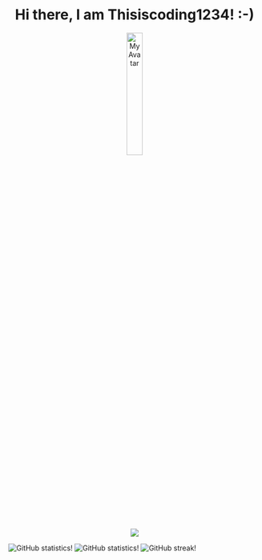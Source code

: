 <h1 align="center"> Hi there, I am Thisiscoding1234! :-) </h1>

<p align="center">
<img src="https://api.dicebear.com/8.x/shapes/svg?seed=thisiscoding1234&backgroundColor=f88c49,ffdfbf&backgroundType=gradientLinear&backgroundRotation=360,-360&shape1=ellipseFilled,polygonFilled,rectangleFilled,ellipse,line,polygon,rectangle&shape1Color=0a5b83,1c799f,f1f4dc,69d2e7,f88c49&shape2=ellipseFilled,line,polygonFilled,rectangleFilled,rectangle,polygon,ellipse&radius=50" alt="My Avatar" style="width:25%; height:25%;"/>

<br/>

<p align="center">
<img src="https://skillicons.dev/icons?i=astro,html,css,blender,bootstrap,cloudflare,discord,figma,git,github,gitlab,linux,mint,py,svg,vscode&theme=light&perline=4"/>
</p>

<picture>
  <source media="(prefers-color-scheme: dark)" srcset="https://github-readme-stats.vercel.app/api?username=thisiscoding1234&theme=solarized-dark&show_icons=true&show=reviews,discussions_started,discussions_answered,prs_merged,prs_merged_percentage">
  <source media="(prefers-color-scheme: light)" srcset="https://github-readme-stats.vercel.app/api?username=thisiscoding1234&theme=solarized-light&show_icons=true&show=reviews,discussions_started,discussions_answered,prs_merged,prs_merged_percentage">
  <img alt="GitHub statistics!" src="https://github-readme-stats.vercel.app/api?username=thisiscoding1234&theme=transparent&show_icons=true&show=reviews,discussions_started,discussions_answered,prs_merged,prs_merged_percentage">
</picture>

<picture>
  <source media="(prefers-color-scheme: dark)" srcset="https://github-readme-stats.vercel.app/api/top-langs/?username=thisiscoding1234&theme=solarized-dark&size_weight=0.5&count_weight=0.5&layout=donut">
  <source media="(prefers-color-scheme: light)" srcset="https://github-readme-stats.vercel.app/api/top-langs/?username=thisiscoding1234&theme=solarized-light&size_weight=0.5&count_weight=0.5&layout=donut">
  <img alt="GitHub statistics!" src="https://github-readme-stats.vercel.app/api/top-langs/?username=thisiscoding1234&theme=transparent&size_weight=0.5&count_weight=0.5&layout=donut">
</picture>

<picture>
  <source media="(prefers-color-scheme: dark)" srcset="https://github-readme-streak-stats.herokuapp.com?user=thisiscoding1234&theme=solarized-dark">
  <source media="(prefers-color-scheme: light)" srcset="https://github-readme-streak-stats.herokuapp.com?user=thisiscoding1234&theme=solarized-light">
  <img alt="GitHub streak!" src="https://github-readme-streak-stats.herokuapp.com?user=thisiscoding1234&transparent&hide_border=true">
</picture>

<picture>
  <source srcset="https://github-profile-trophy.vercel.app/?username=thisiscoding1234&no-bg=true&no-frame=true&row=3&column=3">
  <img scr="https://github-profile-trophy.vercel.app/?username=thisiscoding1234&no-bg=true&no-frame=true&row=3&column=3">
</picture>

<br/>
</p>
